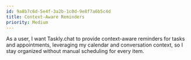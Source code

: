 ```yaml
---
id: 9a8b7c6d-5e4f-3a2b-1c0d-9e8f7a6b5c4d
title: Context-Aware Reminders
priority: Medium
---
```

As a user, I want Taskly.chat to provide context-aware reminders for tasks and appointments, leveraging my calendar and conversation context, so I stay organized without manual scheduling for every item.
